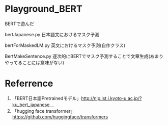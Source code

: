 # Playground_BERT
BERTで遊んだ

  bertJapanese.py
 日本語文におけるマスク予測
 
  bertForMaskedLM.py
 英文におけるマスク予測(自作クラス)
 
  BertMakeSentence.py
 逐次的にBERTでマスク予測することで文章生成(あまりやってることには意味がない)

# Referrence
1. 「BERT日本語Pretrainedモデル」http://nlp.ist.i.kyoto-u.ac.jp/?ku_bert_japanese　
2. 「hugging face transformer」https://github.com/huggingface/transformers 

